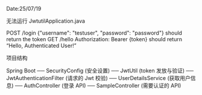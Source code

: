 Date:25/07/19

无法运行 JwtutilApplication.java

POST /login
{"username": "testuser", "password": "password"}
should return the token 
GET /hello
Authorization: Bearer {token}
should return “Hello, Authenticated User!” 

项目结构

Spring Boot 
── SecurityConfig (安全设置)
── JwtUtil (token 发放与验证)
── JwtAuthenticationFilter (请求的 Jwt 校验)
── UserDetailsService (获取用户信息)
── AuthController (登录 API)
── SampleController (需要认证的 API)
